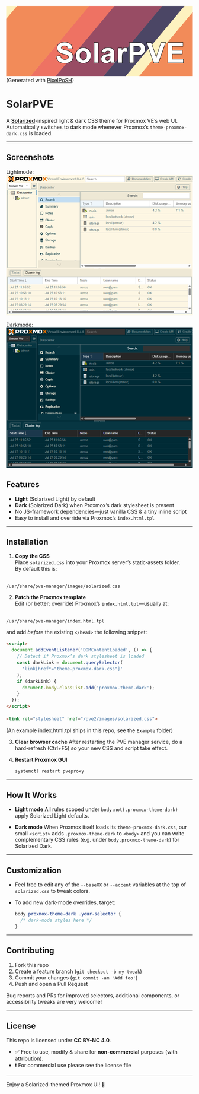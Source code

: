 ![Header](./images/Header.png)
(Generated with [PixelPoSH](https://github.com/dabeastnet/PixelPoSH))
# SolarPVE

A **[Solarized](https://ethanschoonover.com/solarized/)**-inspired light & dark CSS theme for Proxmox VE’s web UI.  
Automatically switches to dark mode whenever Proxmox’s `theme-proxmox-dark.css` is loaded.

---

## Screenshots
Lightmode:
![Lightmode](./images/light.png)

Darkmode:
![Darkmode](./images/dark.png)


## Features

- **Light** (Solarized Light) by default  
- **Dark** (Solarized Dark) when Proxmox’s dark stylesheet is present  
- No JS-framework dependencies—just vanilla CSS & a tiny inline script  
- Easy to install and override via Proxmox’s `index.html.tpl`

---

## Installation

1. **Copy the CSS**  
   Place `solarized.css` into your Proxmox server’s static‐assets folder.  
   By default this is:  
```

/usr/share/pve-manager/images/solarized.css

```

2. **Patch the Proxmox template**  
Edit (or better: override) Proxmox’s `index.html.tpl`—usually at:  
```

/usr/share/pve-manager/index.html.tpl

````
and add *before* the existing `</head>` the following snippet:

```html
<script>
  document.addEventListener('DOMContentLoaded', () => {
    // Detect if Proxmox’s dark stylesheet is loaded
    const darkLink = document.querySelector(
      'link[href*="theme-proxmox-dark.css"]'
    );
    if (darkLink) {
      document.body.classList.add('proxmox-theme-dark');
    }
  });
</script>

<link rel="stylesheet" href="/pve2/images/solarized.css">
````
(An example index.html.tpl ships in this repo, see the `Example` folder)

3. **Clear browser cache**
   After restarting the PVE manager service, do a hard-refresh (Ctrl+F5) so your new CSS and script take effect.

4. **Restart Proxmox GUI**

   ```bash
   systemctl restart pveproxy
   ```

---

## How It Works

* **Light mode**
  All rules scoped under `body:not(.proxmox-theme-dark)` apply Solarized Light defaults.

* **Dark mode**
  When Proxmox itself loads its `theme-proxmox-dark.css`, our small `<script>` adds `.proxmox-theme-dark` to `<body>` and you can write complementary CSS rules (e.g. under `body.proxmox-theme-dark`) for Solarized Dark.

---

## Customization

* Feel free to edit any of the `--baseXX` or `--accent` variables at the top of `solarized.css` to tweak colors.
* To add new dark-mode overrides, target:

  ```css
  body.proxmox-theme-dark .your-selector {
    /* dark-mode styles here */
  }
  ```

---

## Contributing

1. Fork this repo
2. Create a feature branch (`git checkout -b my-tweak`)
3. Commit your changes (`git commit -am 'Add foo'`)
4. Push and open a Pull Request

Bug reports and PRs for improved selectors, additional components, or accessibility tweaks are very welcome!

---

## License

This repo is licensed under **CC BY-NC 4.0**.

* ✅ Free to use, modify & share for **non-commercial** purposes (with attribution).
* ❗️ For commercial use please see the license file

---

Enjoy a Solarized-themed Proxmox UI! 🚀


